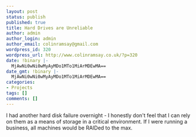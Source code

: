 ```yaml
---
layout: post
status: publish
published: true
title: Hard Drives are Unreliable
author: admin
author_login: admin
author_email: colinramsay@gmail.com
wordpress_id: 320
wordpress_url: http://www.colinramsay.co.uk/?p=320
date: !binary |-
  MjAwNi0wNi0wMyAyMDo1MTo1MiArMDEwMA==
date_gmt: !binary |-
  MjAwNi0wNi0wMyAyMDo1MTo1MiArMDEwMA==
categories:
- Projects
tags: []
comments: []
---
```

<p>I had another hard disk failure overnight - I honestly don't feel that I can rely on them as a means of storage in a critical environment. If I were running a business, all machines would be RAIDed to the max.</p>
